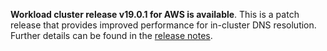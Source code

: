 **Workload cluster release v19.0.1 for AWS is available**. This is a patch release that provides improved performance for in-cluster DNS resolution. Further details can be found in the [release notes](https://docs.giantswarm.io/changes/workload-cluster-releases-aws/releases/aws-v19.0.1/).
